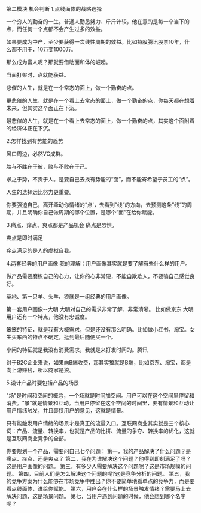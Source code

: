第二模块 机会判断
1.点线面体的战略选择

一个穷人的勤奋的一生。普通人勤恳努力、斤斤计较，他在意的是每一个当下的点，而任何一个点都不会产生过多的效益。

如果要成为中产，至少要获得一次线性周期的效益。比如持股腾讯股票10年，什么都不用干，10万变1000万。

那么成为富人呢？那就要借助面和体的崛起。

当面打架时，点就能获益。

悲催的人生，就是在一个常态的面上，做一个勤奋的点。

更悲催的人生，就是在一个看上去常态的面上，做一个勤奋的点，你每天都在想着未来，但其实这个面正在下沉。

最悲催的人生，就是在一个看上去常态的面上，做一个勤奋的点，其实这个面附着的经济体正在下沉。

2.怎样找到有势能的趋势

风口周边，必然VC成群。

胜与不胜在于彼，败与不败在于己。

求之于势，不责于人。是要自己去找有势能的“面”，而不能寄希望于员工的“点”。

人生的选择远比努力更重要。

你要强迫自己，离开牵动你情绪的“点'，去看到”线“的方向，去预测这条”线“的周期，并且明确你自己做周期的哪个位置，是哪个”面“在给你赋能。

3.痛点、痒点、爽点都是产品机会
痛点是恐惧。

爽点是即时满足

痒点满足的是人的虚拟自我。

4.两套经典的用户画像
我的理解：用户画像其实就是要了解有些什么样的用户。

做产品需要磨练自己的心力，让你的心非常硬，不能自欺欺人，不要骗自己感觉良好。

草地、第一只羊、头羊、狼就是一组经典的用户画像。


第一套用户画像--大明
大明对自己的需求非常了解、非常清晰。 比如做京东
大明用户还有一个特点，他没有忠诚度。

笨笨的特征，就是我有大概需求，但是还没有那么明确。比如做小红书，淘宝。女生买东西的特点不确定，逛到最后随便买一个。

小闲的特征就是我没有消费需求，我就是来打发时间的。腾讯

对于B2C企业来说，如果向B端收费，那其实狼就是B端，比如京东、淘宝，都是向上游赚钱，所以商家是狼。

5.设计产品时要包括产品的场景

"场"是时间和空间的概念，一个场就是时间加空间。用户可以在这个空间里停留和消费。"景"就是情景和互动。当用户停留在这个空间的时间里，要有情景和互动让用户情绪触发，并且裹挟用户的意见，这就是情景。

只有能触发用户情绪的场景才是真正的流量入口。互联网商业其实就是三个核心词：产品、流量、转换率，也就是产品的比拼、流量的争夺、转换率的优化，这就是互联网商业竞争的全部。

你要规划一个产品，需要问自己七个问题：
第一，我的产品解决了什么问题？是痛点、痒点，还是爽点？
第二，我在为谁解决这个问题？他得到即刻满足了吗？这是用户画像的问题。
第三，有多少人需要解决这个问题呢？这是市场规模的问题。
第四，目前人们是怎么解决这个问题的呢?这是竞争分析的问题。
第五，我的竞争方案为什么能够在市场竞争中胜出？你不要简单地看单点的竞争力，而是要看点线面体，谁给你赋能。
第六，用户会在什么样的场景触发情绪？需要马上去解决问题，这是场景问题。
第七，当用户遇到问题的时候，他会想到哪个名字呢？

